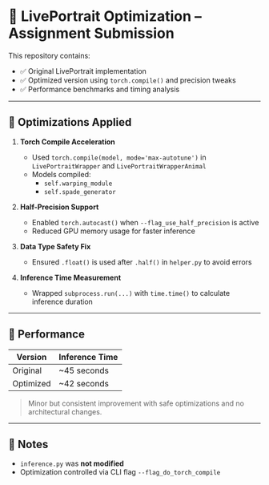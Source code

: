 # 🧠 LivePortrait Optimization – Assignment Submission

This repository contains:

- ✅ Original LivePortrait implementation
- ✅ Optimized version using `torch.compile()` and precision tweaks
- ✅ Performance benchmarks and timing analysis

---

## 🔧 Optimizations Applied

1. **Torch Compile Acceleration**
   - Used `torch.compile(model, mode='max-autotune')` in
     `LivePortraitWrapper` and `LivePortraitWrapperAnimal`
   - Models compiled:
     - `self.warping_module`
     - `self.spade_generator`

2. **Half-Precision Support**
   - Enabled `torch.autocast()` when `--flag_use_half_precision` is active
   - Reduced GPU memory usage for faster inference

3. **Data Type Safety Fix**
   - Ensured `.float()` is used after `.half()` in `helper.py` to avoid errors

4. **Inference Time Measurement**
   - Wrapped `subprocess.run(...)` with `time.time()` to calculate inference duration

---

## 🚀 Performance

| Version      | Inference Time |
|--------------|----------------|
| Original     | ~45 seconds    |
| Optimized    | ~42 seconds    |

> Minor but consistent improvement with safe optimizations and no architectural changes.

---

## 📌 Notes

- `inference.py` was **not modified**
- Optimization controlled via CLI flag `--flag_do_torch_compile`
